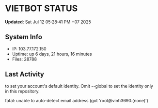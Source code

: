 # VIETBOT STATUS
**Updated**: Sat Jul 12 05:28:41 PM +07 2025

## System Info
- IP: 103.77.172.150
- Uptime: up 6 days, 21 hours, 16 minutes
- Files: 28788

## Last Activity

to set your account's default identity.
Omit --global to set the identity only in this repository.

fatal: unable to auto-detect email address (got 'root@vinh3690.(none)')
